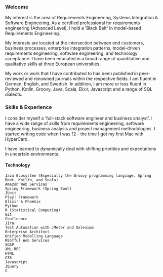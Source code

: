 ### Welcome

My interest is the area of Requirements Engineering, Systems Integration & Software Engineering. As a certified professional for requirements engineering (Advanced Level), I hold a 'Black Belt' in model-based Requirements Engineering.

My interests are located at the intersection between end customers, business processes, enterprise integration patterns, model-driven requirements engineering, software engineering, and technology acceptance. I have been educated in a broad range of quantitative and qualitative skills at three European universities.

My work or work that I have contributed to has been published in peer-reviewed and renowned journals within the respective fields.
I am fluent in German, English, and Swedish. In addition, I am more or less fluent in Python, Kotlin, Groovy, Java, Scala, Elixir, Javascript and a range of SQL dialects. 

### Skills & Experience

I consider myself a 'full-stack software engineer and business analyst'. I have a wide range of skills from requirements engineering, software engineering, business analysis and project management methodologies. I started writing code when I was 12 - the time I got my first Mac with HyperCard.

I have learned to dynamically deal with shifting priorities and expectations in uncertain environments. 

#### Technology

    Java Ecosystem (Especially the Groovy programming language, Spring Boot, Kotlin, and Scala)
    Amazon Web Services
    Spring Framework (Spring Boot)
    JUnit
    Play! Framework
    Elixir & Phoenix
    Python
    R (Statistical Computing)
    Git
    Confluence
    Jira
    Test Automation with JMeter and Selenium
    Enterprise Architect
    Unified Modelling Language
    RESTful Web Services
    SOAP
    XML-RPC
    HTML
    CSS
    Javascript
    JQuery
    C
